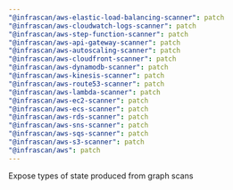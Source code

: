 ```yaml
---
"@infrascan/aws-elastic-load-balancing-scanner": patch
"@infrascan/aws-cloudwatch-logs-scanner": patch
"@infrascan/aws-step-function-scanner": patch
"@infrascan/aws-api-gateway-scanner": patch
"@infrascan/aws-autoscaling-scanner": patch
"@infrascan/aws-cloudfront-scanner": patch
"@infrascan/aws-dynamodb-scanner": patch
"@infrascan/aws-kinesis-scanner": patch
"@infrascan/aws-route53-scanner": patch
"@infrascan/aws-lambda-scanner": patch
"@infrascan/aws-ec2-scanner": patch
"@infrascan/aws-ecs-scanner": patch
"@infrascan/aws-rds-scanner": patch
"@infrascan/aws-sns-scanner": patch
"@infrascan/aws-sqs-scanner": patch
"@infrascan/aws-s3-scanner": patch
"@infrascan/aws": patch
---
```


Expose types of state produced from graph scans
